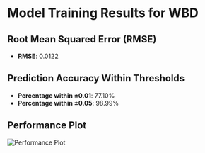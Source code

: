 # Model Training Results for WBD

## Root Mean Squared Error (RMSE)
- **RMSE**: 0.0122

## Prediction Accuracy Within Thresholds
- **Percentage within ±0.01**: 77.10%
- **Percentage within ±0.05**: 98.99%

## Performance Plot
![Performance Plot](../imgs/WBD.png)
